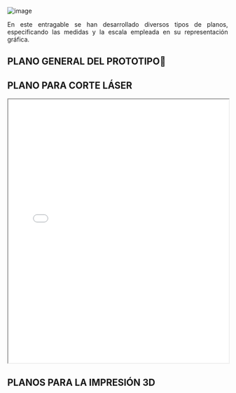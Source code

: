 ![image](https://github.com/Fx2048/Team_4_FdD/blob/fd60d506b6254eac9297ab010134ce59422c90cf/Im%C3%A1genes/Planos_fabricacion.png)

<p align="justify">
  En este entragable se han desarrollado diversos tipos de planos, especificando las medidas y la escala empleada en su 
  representación gráfica.
 </p>

 ## PLANO GENERAL DEL PROTOTIPO📏

 ## PLANO PARA CORTE LÁSER
 
<iframe src="Documentación/corte_laser.pdf" width="100%" height="600px"></iframe>

 ## PLANOS PARA LA IMPRESIÓN 3D
 
